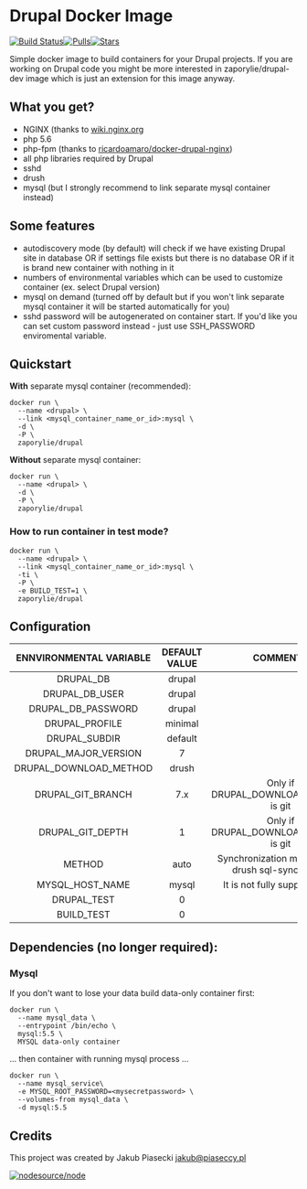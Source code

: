 Drupal Docker Image
=============================

[![Build Status](https://travis-ci.org/zaporylie/docker-drupal.svg?branch=master)](https://travis-ci.org/zaporylie/docker-drupal)[![Pulls](https://img.shields.io/docker/pulls/zaporylie/drupal.svg)](https://hub.docker.com/r/zaporylie/drupal)[![Stars](https://img.shields.io/docker/stars/zaporylie/drupal.svg)](https://hub.docker.com/r/zaporylie/drupal)

Simple docker image to build containers for your Drupal projects. If you are working on Drupal code you might be more interested in zaporylie/drupal-dev image which is just an extension for this image anyway.

## What you get?

* NGINX (thanks to [wiki.nginx.org](http://wiki.nginx.org/Drupal)
* php 5.6
* php-fpm (thanks to [ricardoamaro/docker-drupal-nginx](https://github.com/ricardoamaro/docker-drupal-nginx))
* all php libraries required by Drupal
* sshd
* drush
* mysql (but I strongly recommend to link separate mysql container instead)

## Some features

* autodiscovery mode (by default) will check if we have existing Drupal site in database OR if settings file exists but there is no database OR if it is brand new container with nothing in it
* numbers of environmental variables which can be used to customize container (ex. select Drupal version)
* mysql on demand (turned off by default but if you won't link separate mysql container it will be started automatically for you)
* sshd password will be autogenerated on container start. If you'd like you can set custom password instead - just use SSH_PASSWORD enviromental variable.


## Quickstart

**With** separate mysql container (recommended):

````
docker run \
  --name <drupal> \
  --link <mysql_container_name_or_id>:mysql \
  -d \
  -P \
  zaporylie/drupal
````

**Without** separate mysql container:

````
docker run \
  --name <drupal> \
  -d \
  -P \
  zaporylie/drupal
````

### How to run container in test mode?

````
docker run \
  --name <drupal> \
  --link <mysql_container_name_or_id>:mysql \
  -ti \
  -P \
  -e BUILD_TEST=1 \
  zaporylie/drupal
````

## Configuration

| ENNVIRONMENTAL VARIABLE  |  DEFAULT VALUE  |  COMMENTS  |
|:-:|:-:|:-:|
| DRUPAL_DB | drupal |  |
| DRUPAL_DB_USER | drupal |  |
| DRUPAL_DB_PASSWORD | drupal |  |
| DRUPAL_PROFILE | minimal |  |
| DRUPAL_SUBDIR | default |  |
| DRUPAL_MAJOR_VERSION | 7 |  |
| DRUPAL_DOWNLOAD_METHOD | drush |  |
| DRUPAL_GIT_BRANCH | 7.x | Only if DRUPAL_DOWNLOAD_METHOD is git |
| DRUPAL_GIT_DEPTH | 1 | Only if DRUPAL_DOWNLOAD_METHOD is git |
| METHOD | auto | Synchronization method (use drush sql-sync or file) |
| MYSQL_HOST_NAME | mysql | It is not fully supported yet |
| DRUPAL_TEST | 0 |  |
| BUILD_TEST | 0 |  |

## Dependencies (no longer required):

### Mysql

If you don't want to lose your data build data-only container first:

````
docker run \
  --name mysql_data \
  --entrypoint /bin/echo \
  mysql:5.5 \
  MYSQL data-only container
````

... then container with running mysql process ...

````
docker run \
  --name mysql_service\
  -e MYSQL_ROOT_PASSWORD=<mysecretpassword> \
  --volumes-from mysql_data \
  -d mysql:5.5
````

## Credits

This project was created by Jakub Piasecki <jakub@piaseccy.pl>

[![nodesource/node](http://dockeri.co/image/zaporylie/drupal)](https://registry.hub.docker.com/u/zaporylie/drupal/)
